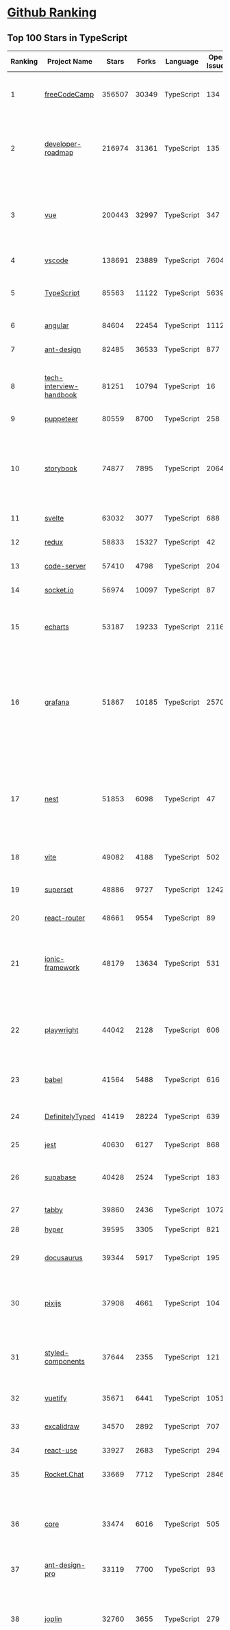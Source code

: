 [Github Ranking](../README.md)
==========

## Top 100 Stars in TypeScript

| Ranking | Project Name | Stars | Forks | Language | Open Issues | Description | Last Commit |
| ------- | ------------ | ----- | ----- | -------- | ----------- | ----------- | ----------- |
| 1 | [freeCodeCamp](https://github.com/freeCodeCamp/freeCodeCamp) | 356507 | 30349 | TypeScript | 134 | freeCodeCamp.org's open-source codebase and curriculum. Learn to code for free. | 2022-11-03T02:51:56Z |
| 2 | [developer-roadmap](https://github.com/kamranahmedse/developer-roadmap) | 216974 | 31361 | TypeScript | 135 | Interactive roadmaps, guides and other educational content to help developers grow in their careers. | 2022-11-02T16:04:27Z |
| 3 | [vue](https://github.com/vuejs/vue) | 200443 | 32997 | TypeScript | 347 | 🖖 Vue.js is a progressive, incrementally-adoptable JavaScript framework for building UI on the web. | 2022-11-02T14:07:34Z |
| 4 | [vscode](https://github.com/microsoft/vscode) | 138691 | 23889 | TypeScript | 7604 | Visual Studio Code | 2022-11-03T02:25:44Z |
| 5 | [TypeScript](https://github.com/microsoft/TypeScript) | 85563 | 11122 | TypeScript | 5639 | TypeScript is a superset of JavaScript that compiles to clean JavaScript output. | 2022-11-03T02:08:32Z |
| 6 | [angular](https://github.com/angular/angular) | 84604 | 22454 | TypeScript | 1112 | The modern web developer’s platform | 2022-11-03T00:16:34Z |
| 7 | [ant-design](https://github.com/ant-design/ant-design) | 82485 | 36533 | TypeScript | 877 | An enterprise-class UI design language and React UI library | 2022-11-03T02:59:29Z |
| 8 | [tech-interview-handbook](https://github.com/yangshun/tech-interview-handbook) | 81251 | 10794 | TypeScript | 16 | 💯 Curated coding interview preparation materials for busy software engineers | 2022-11-03T02:59:13Z |
| 9 | [puppeteer](https://github.com/puppeteer/puppeteer) | 80559 | 8700 | TypeScript | 258 | Headless Chrome Node.js API | 2022-11-02T11:04:00Z |
| 10 | [storybook](https://github.com/storybookjs/storybook) | 74877 | 7895 | TypeScript | 2064 | Storybook is a frontend workshop for building UI components and pages in isolation. Made for UI development, testing, and documentation.  | 2022-11-03T02:47:17Z |
| 11 | [svelte](https://github.com/sveltejs/svelte) | 63032 | 3077 | TypeScript | 688 | Cybernetically enhanced web apps | 2022-11-02T14:32:46Z |
| 12 | [redux](https://github.com/reduxjs/redux) | 58833 | 15327 | TypeScript | 42 | Predictable state container for JavaScript apps | 2022-10-29T08:48:15Z |
| 13 | [code-server](https://github.com/coder/code-server) | 57410 | 4798 | TypeScript | 204 | VS Code in the browser | 2022-11-02T22:09:41Z |
| 14 | [socket.io](https://github.com/socketio/socket.io) | 56974 | 10097 | TypeScript | 87 | Realtime application framework (Node.JS server) | 2022-11-02T07:40:58Z |
| 15 | [echarts](https://github.com/apache/echarts) | 53187 | 19233 | TypeScript | 2116 | Apache ECharts is a powerful, interactive charting and data visualization library for browser | 2022-11-02T11:22:37Z |
| 16 | [grafana](https://github.com/grafana/grafana) | 51867 | 10185 | TypeScript | 2570 | The open and composable observability and data visualization platform. Visualize metrics, logs, and traces from multiple sources like Prometheus, Loki, Elasticsearch, InfluxDB, Postgres and many more.  | 2022-11-03T03:03:06Z |
| 17 | [nest](https://github.com/nestjs/nest) | 51853 | 6098 | TypeScript | 47 | A progressive Node.js framework for building efficient, scalable, and enterprise-grade server-side applications on top of TypeScript & JavaScript (ES6, ES7, ES8) 🚀 | 2022-11-03T00:13:06Z |
| 18 | [vite](https://github.com/vitejs/vite) | 49082 | 4188 | TypeScript | 502 | Next generation frontend tooling. It's fast! | 2022-11-03T02:15:39Z |
| 19 | [superset](https://github.com/apache/superset) | 48886 | 9727 | TypeScript | 1242 | Apache Superset is a Data Visualization and Data Exploration Platform | 2022-11-03T02:52:12Z |
| 20 | [react-router](https://github.com/remix-run/react-router) | 48661 | 9554 | TypeScript | 89 | Declarative routing for React | 2022-11-02T20:33:42Z |
| 21 | [ionic-framework](https://github.com/ionic-team/ionic-framework) | 48179 | 13634 | TypeScript | 531 | A powerful cross-platform UI toolkit for building native-quality iOS, Android, and Progressive Web Apps with HTML, CSS, and JavaScript. | 2022-11-02T20:57:25Z |
| 22 | [playwright](https://github.com/microsoft/playwright) | 44042 | 2128 | TypeScript | 606 | Playwright is a framework for Web Testing and Automation. It allows testing Chromium, Firefox and WebKit with a single API.  | 2022-11-03T00:18:09Z |
| 23 | [babel](https://github.com/babel/babel) | 41564 | 5488 | TypeScript | 616 | 🐠 Babel is a compiler for writing next generation JavaScript. | 2022-11-02T16:57:26Z |
| 24 | [DefinitelyTyped](https://github.com/DefinitelyTyped/DefinitelyTyped) | 41419 | 28224 | TypeScript | 639 | The repository for high quality TypeScript type definitions. | 2022-11-03T01:21:02Z |
| 25 | [jest](https://github.com/facebook/jest) | 40630 | 6127 | TypeScript | 868 | Delightful JavaScript Testing. | 2022-11-03T01:43:03Z |
| 26 | [supabase](https://github.com/supabase/supabase) | 40428 | 2524 | TypeScript | 183 | The open source Firebase alternative. Follow to stay updated about our public Beta. | 2022-11-03T00:30:57Z |
| 27 | [tabby](https://github.com/Eugeny/tabby) | 39860 | 2436 | TypeScript | 1072 | A terminal for a more modern age | 2022-11-02T08:43:08Z |
| 28 | [hyper](https://github.com/vercel/hyper) | 39595 | 3305 | TypeScript | 821 | A terminal built on web technologies | 2022-10-31T12:33:07Z |
| 29 | [docusaurus](https://github.com/facebook/docusaurus) | 39344 | 5917 | TypeScript | 195 | Easy to maintain open source documentation websites. | 2022-11-02T22:04:57Z |
| 30 | [pixijs](https://github.com/pixijs/pixijs) | 37908 | 4661 | TypeScript | 104 | The HTML5 Creation Engine: Create beautiful digital content with the fastest, most flexible 2D WebGL renderer. | 2022-11-02T17:24:16Z |
| 31 | [styled-components](https://github.com/styled-components/styled-components) | 37644 | 2355 | TypeScript | 121 | Visual primitives for the component age. Use the best bits of ES6 and CSS to style your apps without stress 💅 | 2022-11-02T12:19:54Z |
| 32 | [vuetify](https://github.com/vuetifyjs/vuetify) | 35671 | 6441 | TypeScript | 1051 | 🐉 Material Component Framework for Vue | 2022-11-02T20:25:41Z |
| 33 | [excalidraw](https://github.com/excalidraw/excalidraw) | 34570 | 2892 | TypeScript | 707 | Virtual whiteboard for sketching hand-drawn like diagrams | 2022-11-03T01:27:16Z |
| 34 | [react-use](https://github.com/streamich/react-use) | 33927 | 2683 | TypeScript | 294 | React Hooks — 👍 | 2022-11-01T19:04:03Z |
| 35 | [Rocket.Chat](https://github.com/RocketChat/Rocket.Chat) | 33669 | 7712 | TypeScript | 2846 | The communications platform that puts data protection first. | 2022-11-03T02:24:38Z |
| 36 | [core](https://github.com/vuejs/core) | 33474 | 6016 | TypeScript | 505 | 🖖 Vue.js is a progressive, incrementally-adoptable JavaScript framework for building UI on the web. | 2022-11-02T10:10:49Z |
| 37 | [ant-design-pro](https://github.com/ant-design/ant-design-pro) | 33119 | 7700 | TypeScript | 93 | 👨🏻‍💻👩🏻‍💻 Use Ant Design like a Pro! | 2022-11-01T16:35:57Z |
| 38 | [joplin](https://github.com/laurent22/joplin) | 32760 | 3655 | TypeScript | 279 | Joplin - an open source note taking and to-do application with synchronisation capabilities for Windows, macOS, Linux, Android and iOS. | 2022-11-03T01:35:43Z |
| 39 | [immutable-js](https://github.com/immutable-js/immutable-js) | 32310 | 1853 | TypeScript | 97 | Immutable persistent data collections for Javascript which increase efficiency and simplicity. | 2022-09-28T19:20:14Z |
| 40 | [nocodb](https://github.com/nocodb/nocodb) | 32170 | 1965 | TypeScript | 392 | 🔥 🔥 🔥 Open Source Airtable Alternative | 2022-11-02T16:10:46Z |
| 41 | [nativefier](https://github.com/nativefier/nativefier) | 31975 | 2034 | TypeScript | 192 | Make any web page a desktop application | 2022-11-02T18:36:25Z |
| 42 | [taro](https://github.com/NervJS/taro) | 31841 | 4323 | TypeScript | 848 | 开放式跨端跨框架解决方案，支持使用 React/Vue/Nerv 等框架来开发微信/京东/百度/支付宝/字节跳动/ QQ 小程序/H5/React Native 等应用。  https://taro.zone/ | 2022-11-03T03:02:50Z |
| 43 | [react-hook-form](https://github.com/react-hook-form/react-hook-form) | 31490 | 1563 | TypeScript | 1 | 📋 React Hooks for form state management and validation (Web + React Native) | 2022-11-02T22:06:13Z |
| 44 | [formik](https://github.com/jaredpalmer/formik) | 31422 | 2605 | TypeScript | 625 | Build forms in React, without the tears 😭  | 2022-10-27T13:51:44Z |
| 45 | [query](https://github.com/TanStack/query) | 30794 | 1881 | TypeScript | 19 | 🤖 Powerful asynchronous state management, server-state utilities and data fetching for TS/JS, React, Solid, Svelte and Vue. | 2022-11-02T10:04:26Z |
| 46 | [date-fns](https://github.com/date-fns/date-fns) | 30196 | 1543 | TypeScript | 361 | ⏳ Modern JavaScript date utility library ⌛️ | 2022-11-02T13:19:42Z |
| 47 | [typeorm](https://github.com/typeorm/typeorm) | 29659 | 5485 | TypeScript | 1728 | ORM for TypeScript and JavaScript (ES7, ES6, ES5). Supports MySQL, PostgreSQL, MariaDB, SQLite, MS SQL Server, Oracle, SAP Hana, WebSQL databases. Works in NodeJS, Browser, Ionic, Cordova and Electron platforms. | 2022-11-02T12:58:38Z |
| 48 | [chakra-ui](https://github.com/chakra-ui/chakra-ui) | 29456 | 2635 | TypeScript | 76 | ⚡️ Simple, Modular & Accessible UI Components for your React Applications | 2022-11-02T16:36:02Z |
| 49 | [graphql-engine](https://github.com/hasura/graphql-engine) | 28552 | 2511 | TypeScript | 1834 | Blazing fast, instant realtime GraphQL APIs on your DB with fine grained access control, also trigger webhooks on database events. | 2022-11-03T00:14:04Z |
| 50 | [rxjs](https://github.com/ReactiveX/rxjs) | 27922 | 2886 | TypeScript | 208 | A reactive programming library for JavaScript | 2022-11-01T20:56:07Z |
| 51 | [html2canvas](https://github.com/niklasvh/html2canvas) | 26996 | 4502 | TypeScript | 791 | Screenshots with JavaScript | 2022-10-28T12:39:09Z |
| 52 | [appwrite](https://github.com/appwrite/appwrite) | 26944 | 2217 | TypeScript | 706 | Secure Backend Server for Web, Mobile & Flutter Developers 🚀 AKA the 100% open-source Firebase alternative. | 2022-11-02T18:39:41Z |
| 53 | [postcss](https://github.com/postcss/postcss) | 26842 | 1549 | TypeScript | 15 | Transforming styles with JS plugins | 2022-10-23T22:52:37Z |
| 54 | [prisma](https://github.com/prisma/prisma) | 26626 | 950 | TypeScript | 2274 | Next-generation ORM for Node.js & TypeScript \| PostgreSQL, MySQL, MariaDB, SQL Server, SQLite, MongoDB and CockroachDB | 2022-11-02T23:39:47Z |
| 55 | [type-challenges](https://github.com/type-challenges/type-challenges) | 26359 | 2585 | TypeScript | 16363 | Collection of TypeScript type challenges with online judge | 2022-11-03T00:04:43Z |
| 56 | [n8n](https://github.com/n8n-io/n8n) | 26274 | 3074 | TypeScript | 135 | Free and source-available fair-code licensed workflow automation tool. Easily automate tasks across different services. | 2022-11-02T22:07:29Z |
| 57 | [mobx](https://github.com/mobxjs/mobx) | 25834 | 1714 | TypeScript | 14 | Simple, scalable state management. | 2022-11-01T13:18:40Z |
| 58 | [slate](https://github.com/ianstormtaylor/slate) | 25789 | 2918 | TypeScript | 531 | A completely customizable framework for building rich text editors. (Currently in beta.) | 2022-11-02T17:51:36Z |
| 59 | [angular-cli](https://github.com/angular/angular-cli) | 25711 | 12116 | TypeScript | 200 | CLI tool for Angular | 2022-11-03T02:24:46Z |
| 60 | [cheerio](https://github.com/cheeriojs/cheerio) | 25617 | 1575 | TypeScript | 19 | Fast, flexible, and lean implementation of core jQuery designed specifically for the server. | 2022-11-03T03:02:44Z |

